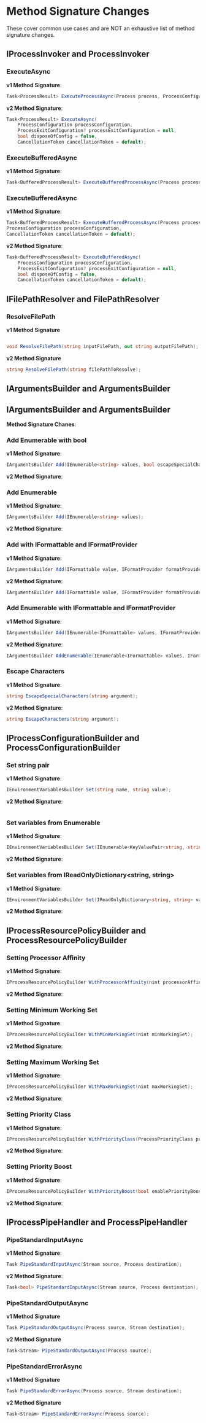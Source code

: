 # Method Signature Changes
These cover common use cases and are NOT an exhaustive list of method signature changes.

## IProcessInvoker and ProcessInvoker

### ExecuteAsync
**v1 Method Signature**:
```csharp
Task<ProcessResult> ExecuteProcessAsync(Process process, ProcessConfiguration processConfiguration,CancellationToken cancellationToken = default);
```

**v2 Method Signature**:
```csharp
Task<ProcessResult> ExecuteAsync(
    ProcessConfiguration processConfiguration,
    ProcessExitConfiguration? processExitConfiguration = null,
    bool disposeOfConfig = false,
    CancellationToken cancellationToken = default);
```

### ExecuteBufferedAsync
**v1 Method Signature**:
```csharp
Task<BufferedProcessResult> ExecuteBufferedProcessAsync(Process process, ProcessConfiguration processConfiguration,CancellationToken cancellationToken = default);
```

### ExecuteBufferedAsync
**v1 Method Signature**:
```csharp
Task<BufferedProcessResult> ExecuteBufferedProcessAsync(Process process,
ProcessConfiguration processConfiguration,
CancellationToken cancellationToken = default);
```

**v2 Method Signature**:
```csharp
Task<BufferedProcessResult> ExecuteBufferedAsync(
    ProcessConfiguration processConfiguration,
    ProcessExitConfiguration? processExitConfiguration = null,
    bool disposeOfConfig = false,
    CancellationToken cancellationToken = default);
```

## IFilePathResolver and FilePathResolver

### ResolveFilePath

**v1 Method Signature**
```csharp

void ResolveFilePath(string inputFilePath, out string outputFilePath);
```

**v2 Method Signature**
```csharp
string ResolveFilePath(string filePathToResolve);
```

## IArgumentsBuilder and ArgumentsBuilder

## IArgumentsBuilder and ArgumentsBuilder

**Method Signature Chanes**:

### Add Enumerable with bool

**v1 Method Signature**:
```csharp
IArgumentsBuilder Add(IEnumerable<string> values, bool escapeSpecialChars);
```

**v2 Method Signature**:

### Add Enumerable

**v1 Method Signature**:
```csharp
IArgumentsBuilder Add(IEnumerable<string> values);
```

**v2 Method Signature**:

### Add with IFormattable and IFormatProvider

**v1 Method Signature**:
```csharp
IArgumentsBuilder Add(IFormattable value, IFormatProvider formatProvider, bool escapeSpecialChars = true);
```

**v2 Method Signature**:
```csharp
IArgumentsBuilder Add(IFormattable value, IFormatProvider formatProvider, string? format = null, bool escapeSpecialChars = true);
```

### Add Enumerable with IFormattable and IFormatProvider

**v1 Method Signature**:
```csharp
IArgumentsBuilder Add(IEnumerable<IFormattable> values, IFormatProvider formatProvider, bool escapeSpecialChars = true);
```

**v2 Method Signature**:
```csharp
IArgumentsBuilder AddEnumerable(IEnumerable<IFormattable> values, IFormatProvider formatProvider,  string? format = null, bool escapeSpecialChars = true);
```

### Escape Characters
**v1 Method Signature**:
```csharp
string EscapeSpecialCharacters(string argument);
```

**v2 Method Signature**:
```csharp
string EscapeCharacters(string argument);
```

## IProcessConfigurationBuilder and ProcessConfigurationBuilder



### Set string pair
**v1 Method Signature**:
```csharp
IEnvironmentVariablesBuilder Set(string name, string value);
```

**v2 Method Signature**:
```csharp

```

### Set variables from Enumerable
**v1 Method Signature**:
```csharp
IEnvironmentVariablesBuilder Set(IEnumerable<KeyValuePair<string, string>> variables);
```

**v2 Method Signature**:


### Set variables from IReadOnlyDictionary<string, string>
**v1 Method Signature**:
```csharp
IEnvironmentVariablesBuilder Set(IReadOnlyDictionary<string, string> variables);
```

**v2 Method Signature**:


## IProcessResourcePolicyBuilder and ProcessResourcePolicyBuilder

### Setting Processor Affinity
**v1 Method Signature**:
```csharp
IProcessResourcePolicyBuilder WithProcessorAffinity(nint processorAffinity);
```

**v2 Method Signature**:

### Setting Minimum Working Set
**v1 Method Signature**:
```csharp
IProcessResourcePolicyBuilder WithMinWorkingSet(nint minWorkingSet);
```

**v2 Method Signature**:

### Setting Maximum Working Set
**v1 Method Signature**:
```csharp
IProcessResourcePolicyBuilder WithMaxWorkingSet(nint maxWorkingSet);
```

**v2 Method Signature**:


### Setting Priority Class
**v1 Method Signature**:
```csharp
IProcessResourcePolicyBuilder WithPriorityClass(ProcessPriorityClass processPriorityClass);
```

**v2 Method Signature**:


### Setting Priority Boost
**v1 Method Signature**:
```csharp
IProcessResourcePolicyBuilder WithPriorityBoost(bool enablePriorityBoost);
```

**v2 Method Signature**:


## IProcessPipeHandler and ProcessPipeHandler

### PipeStandardInputAsync
**v1 Method Signature**:
```csharp
Task PipeStandardInputAsync(Stream source, Process destination);
```

**v2 Method Signature**:
```csharp
Task<bool> PipeStandardInputAsync(Stream source, Process destination);
```

### PipeStandardOutputAsync

**v1 Method Signature**
```csharp
Task PipeStandardOutputAsync(Process source, Stream destination);
```

**v2 Method Signature**
```csharp
Task<Stream> PipeStandardOutputAsync(Process source);
```

### PipeStandardErrorAsync

**v1 Method Signature**
```csharp
Task PipeStandardErrorAsync(Process source, Stream destination);
```

**v2 Method Signature**
```csharp
Task<Stream> PipeStandardErrorAsync(Process source);
```